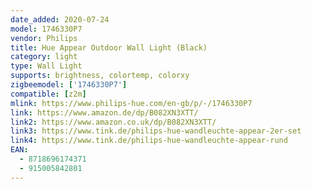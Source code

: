 ```yaml
---
date_added: 2020-07-24
model: 1746330P7
vendor: Philips
title: Hue Appear Outdoor Wall Light (Black)
category: light
type: Wall Light
supports: brightness, colortemp, colorxy
zigbeemodel: ['1746330P7']
compatible: [z2m]
mlink: https://www.philips-hue.com/en-gb/p/-/1746330P7
link: https://www.amazon.de/dp/B082XN3XTT/
link2: https://www.amazon.co.uk/dp/B082XN3XTT/
link3: https://www.tink.de/philips-hue-wandleuchte-appear-2er-set
link4: https://www.tink.de/philips-hue-wandleuchte-appear-rund
EAN: 
  - 8718696174371
  - 915005842801
---
```

